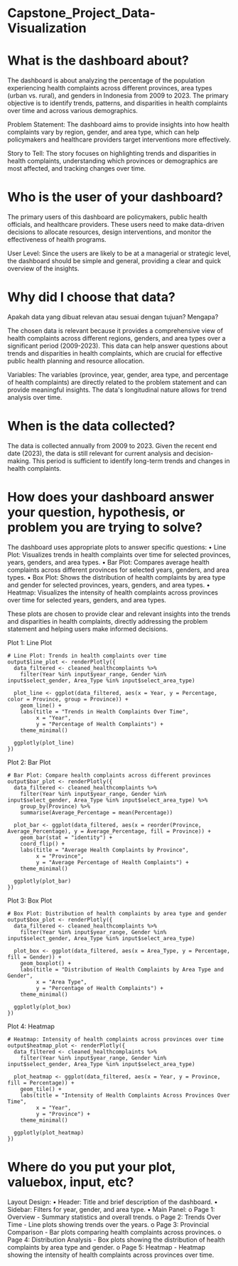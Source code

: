 # Capstone_Project_Data-Visualization


# What is the dashboard about?

The dashboard is about analyzing the percentage of the population experiencing health complaints across different provinces, area types (urban vs. rural), and genders in Indonesia from 2009 to 2023. The primary objective is to identify trends, patterns, and disparities in health complaints over time and across various demographics.

Problem Statement: The dashboard aims to provide insights into how health complaints vary by region, gender, and area type, which can help policymakers and healthcare providers target interventions more effectively.

Story to Tell: The story focuses on highlighting trends and disparities in health complaints, understanding which provinces or demographics are most affected, and tracking changes over time.


# Who is the user of your dashboard?

The primary users of this dashboard are policymakers, public health officials, and healthcare providers. These users need to make data-driven decisions to allocate resources, design interventions, and monitor the effectiveness of health programs.

User Level: Since the users are likely to be at a managerial or strategic level, the dashboard should be simple and general, providing a clear and quick overview of the insights.


# Why did I choose that data?

Apakah data yang dibuat relevan atau sesuai dengan tujuan? Mengapa?

The chosen data is relevant because it provides a comprehensive view of health complaints across different regions, genders, and area types over a significant period (2009-2023). This data can help answer questions about trends and disparities in health complaints, which are crucial for effective public health planning and resource allocation.

Variables: The variables (province, year, gender, area type, and percentage of health complaints) are directly related to the problem statement and can provide meaningful insights. The data's longitudinal nature allows for trend analysis over time.


# When is the data collected?

The data is collected annually from 2009 to 2023. Given the recent end date (2023), the data is still relevant for current analysis and decision-making. This period is sufficient to identify long-term trends and changes in health complaints.


# How does your dashboard answer your question, hypothesis, or problem you are trying to solve?

The dashboard uses appropriate plots to answer specific questions:
•	Line Plot: Visualizes trends in health complaints over time for selected provinces, years, genders, and area types.
• Bar Plot: Compares average health complaints across different provinces for selected years, genders, and area types.
• Box Plot: Shows the distribution of health complaints by area type and gender for selected provinces, years, genders, and area types.
• Heatmap: Visualizes the intensity of health complaints across provinces over time for selected years, genders, and area types.

These plots are chosen to provide clear and relevant insights into the trends and disparities in health complaints, directly addressing the problem statement and helping users make informed decisions.


Plot 1: Line Plot
```{r}
# Line Plot: Trends in health complaints over time
output$line_plot <- renderPlotly({
  data_filtered <- cleaned_healthcomplaints %>%
    filter(Year %in% input$year_range, Gender %in% input$select_gender, Area_Type %in% input$select_area_type)
  
  plot_line <- ggplot(data_filtered, aes(x = Year, y = Percentage, color = Province, group = Province)) +
    geom_line() +
    labs(title = "Trends in Health Complaints Over Time",
         x = "Year",
         y = "Percentage of Health Complaints") +
    theme_minimal()
  
  ggplotly(plot_line)
})
```

Plot 2: Bar Plot
```{r}
# Bar Plot: Compare health complaints across different provinces
output$bar_plot <- renderPlotly({
  data_filtered <- cleaned_healthcomplaints %>%
    filter(Year %in% input$year_range, Gender %in% input$select_gender, Area_Type %in% input$select_area_type) %>%
    group_by(Province) %>%
    summarise(Average_Percentage = mean(Percentage))
  
  plot_bar <- ggplot(data_filtered, aes(x = reorder(Province, Average_Percentage), y = Average_Percentage, fill = Province)) +
    geom_bar(stat = "identity") +
    coord_flip() +
    labs(title = "Average Health Complaints by Province",
         x = "Province",
         y = "Average Percentage of Health Complaints") +
    theme_minimal()
  
  ggplotly(plot_bar)
})
```

Plot 3: Box Plot
```{r}
# Box Plot: Distribution of health complaints by area type and gender
output$box_plot <- renderPlotly({
  data_filtered <- cleaned_healthcomplaints %>%
    filter(Year %in% input$year_range, Gender %in% input$select_gender, Area_Type %in% input$select_area_type)
  
  plot_box <- ggplot(data_filtered, aes(x = Area_Type, y = Percentage, fill = Gender)) +
    geom_boxplot() +
    labs(title = "Distribution of Health Complaints by Area Type and Gender",
         x = "Area Type",
         y = "Percentage of Health Complaints") +
    theme_minimal()
  
  ggplotly(plot_box)
})
```

Plot 4: Heatmap
```{r}
# Heatmap: Intensity of health complaints across provinces over time
output$heatmap_plot <- renderPlotly({
  data_filtered <- cleaned_healthcomplaints %>%
    filter(Year %in% input$year_range, Gender %in% input$select_gender, Area_Type %in% input$select_area_type)
  
  plot_heatmap <- ggplot(data_filtered, aes(x = Year, y = Province, fill = Percentage)) +
    geom_tile() +
    labs(title = "Intensity of Health Complaints Across Provinces Over Time",
         x = "Year",
         y = "Province") +
    theme_minimal()
  
  ggplotly(plot_heatmap)
})
```


# Where do you put your plot, valuebox, input, etc?
Layout Design:
•	Header: Title and brief description of the dashboard.
•	Sidebar: Filters for year, gender, and area type.
•	Main Panel:
o	Page 1: Overview - Summary statistics and overall trends.
o	Page 2: Trends Over Time - Line plots showing trends over the years.
o	Page 3: Provincial Comparison - Bar plots comparing health complaints across provinces.
o	Page 4: Distribution Analysis - Box plots showing the distribution of health complaints by area type and gender.
o Page 5: Heatmap - Heatmap showing the intensity of health complaints across provinces over time.

